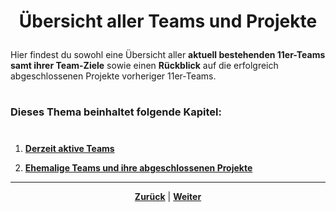 # <p align="center">Übersicht aller Teams und Projekte</p>

Hier findest du sowohl eine Übersicht aller **aktuell bestehenden 11er-Teams samt ihrer Team-Ziele** sowie einen **Rückblick** auf die erfolgreich abgeschlossenen Projekte vorheriger 11er-Teams.

#

### Dieses Thema beinhaltet folgende Kapitel:

#

1. [**Derzeit aktive Teams**](docs/02-arbeiten_bei_nadoo/03-teams/01-aktive_teams/README.md)

2. [**Ehemalige Teams und ihre abgeschlossenen Projekte**](docs/02-arbeiten_bei_nadoo/03-teams/02-team_archiv/README.md)

---

<p align="center"><a href="/docs/02-arbeiten_bei_nadoo/02-training_und_vorbereitung/02-praesentationstraining/README.md"><strong>Zurück</strong></a> | <a href="/docs/02-arbeiten_bei_nadoo/03-teams/01-aktive_teams/README.md"><strong>Weiter</strong></a></p>

